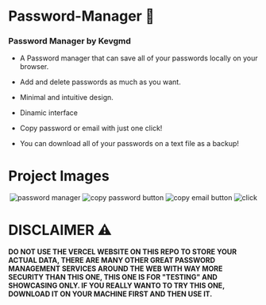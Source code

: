 # Password-Manager 🔐
### Password Manager by Kevgmd
- A Password manager that can save all of your passwords locally on your browser.

- Add and delete passwords as much as you want.

- Minimal and intuitive design.
 
- Dinamic interface

- Copy password or email with just one click!
 
- You can download all of your passwords on a text file as a backup!
# Project Images
<div align="center">
  
![password manager](https://github.com/Kevgmd/Password-Manager/assets/140569159/bb58e9df-6fa9-4cfd-a1ad-78cf70066a99)
![copy password button](https://github.com/Kevgmd/Password-Manager/assets/140569159/5d3a2516-1c78-49a4-8aba-e6325aa7d28b)
![copy email button](https://github.com/Kevgmd/Password-Manager/assets/140569159/840132a5-b9a4-4bb6-85ab-154ee69305ca)
![click](https://github.com/user-attachments/assets/0aaecb70-49af-42dc-98de-b828a749a648)

</div>

# DISCLAIMER ⚠️
<b>DO NOT USE THE VERCEL WEBSITE ON THIS REPO TO STORE YOUR ACTUAL DATA, THERE ARE MANY OTHER GREAT PASSWORD MANAGEMENT SERVICES AROUND THE WEB WITH WAY MORE SECURITY THAN THIS ONE, THIS ONE IS FOR "TESTING" AND SHOWCASING ONLY. IF YOU REALLY WANTO TO TRY THIS ONE, DOWNLOAD IT ON YOUR MACHINE FIRST AND THEN USE IT.</b>
